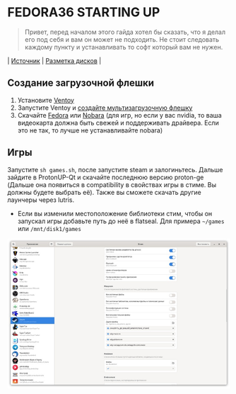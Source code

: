 # FEDORA36 STARTING UP

> Привет, перед началом этого гайда хотел бы сказать, что я делал его под себя и вам он может не подходить. Не стоит следовать каждому пункту и устанавливать то софт который вам не нужен.

| [Источник](https://vk.com/@plafonvk-fedorazero) | [Разметка дисков](https://vk.com/video-211011902_456239066) |

## Создание загрузочной флешки

1. Установите [Ventoy](https://github.com/ventoy/Ventoy/releases)
2. Запустите Ventoy и [создайте мультизагрузочную флешку](https://youtu.be/88RS7H0p8kQ)
3. Скачайте [Fedora](https://getfedora.org/ru/workstation/download/) или [Nobara](https://nobaraproject.org/) (для игр, но если у вас nvidia, то ваша видеокарта должна быть свежей и поддерживать драйвера. Если это не так, то лучше не устанавливайте nobara)

## Игры
Запустите `sh games.sh`, после запустите steam и залогиньтесь. Дальше зайдите в ProtonUP-Qt и скачайте последнюю версию proton-ge (Дальше она появиться в compatibility в свойствах игры в стиме. Вы должны будете выбрать её). Также вы сможете скачать другие лаунчеры через lutris.

- Если вы изменили местоположение библиотеки стим, чтобы он запускал игры добавьте путь до неё в flatseal. Для примера `~/games` или `/mnt/disk1/games` 
<img src="sources/flatseal-steamfix.jpg" />
